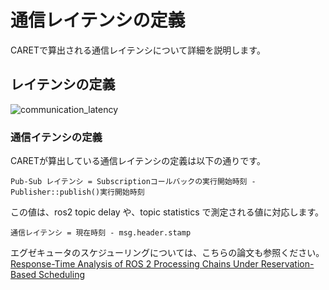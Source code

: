# 通信レイテンシの定義

CARETで算出される通信レイテンシについて詳細を説明します。

## レイテンシの定義

![communication_latency](/imgs/communication_latency.png)

### 通信イテンシの定義

CARETが算出している通信レイテンシの定義は以下の通りです。

```text
Pub-Sub レイテンシ = Subscriptionコールバックの実行開始時刻 - Publisher::publish()実行開始時刻
```

この値は、ros2 topic delay や、topic statistics で測定される値に対応します。

```text
通信レイテンシ = 現在時刻 - msg.header.stamp
```

<!-- また、プロセス内通信とプロセス間通信で、レイテンシの構成が変わってきます。
Pub-Sub レイテンシはプロセス内通信・プロセス間通信両方で算出されます。

Pub-Sub レイテンシは、ユーザーコード（コールバック）の実行以外によるレイテンシを全て含んだ値です。
概ねコールバック終了からコールバック開始までの時間です。
publish 後、subscription コールバック実行開始までは、エグゼキューターによるスケジューリングの遅延が発生します。
プロセス間通信に対する Pub-Sub レイテンシとは、このスケジューリングによる遅延のことをさします。
大まかなシーケンス図を書きます。 -->

<!-- DDS によるレイテンシと、エグゼキューターによる遅延を指します -->
<!-- ### DDS-layer レイテンシの定義

DDS-layer レイテンシの定義は以下の通りです。

```text
DDS-layer レイテンシ = on_data_availableの実行開始時刻 - dds_writeの実行開始時刻
```

DDS-layer レイテンシは、プロセス間通信のみ算出されます。

dds_write は rmw が DDS に書き込む時刻、
on_data_available は DDS が RMW に通知する時刻になります。

※ CycloneDDS は on_data_available をエグゼキューターの起床に使用していません。
そのため、on_data_availale と subscription callback の実行開始の前後の時間関係がズレる可能性があります。

## Pub-Sub レイテンシと DDS-layer レイテンシの違い

Pub-Sub レイテンシと DDS-layer レイテンシはどちらも通信レイテンシと捉えることができます。

レイテンシの観測開始地点である、rclcpp_publish と dds_write は同じスレッドで実行されており、ほとんど差はありません。
callback_start はコールバックスレッドが実行します。そのため、他のコールバックが実行完了し、対象の Subscription コールバックの実行開始順番が回ってくるまで待たされる可能性があります。
例えば、タイマーコールバックと subscription コールバックがほぼ同時に発火した場合、Pub-sub レイテンシにはタイマーコールバックの実行時間も含まれます。

一方で、観測の終了地点である、on_data_available と callback_start は、実行するスレッドが異なります。
on_data_available は DDS スレッドが実行します。 従って、DDS-layer レイテンシは他のコールバックの実行時間は含みません。

Pub-Sub レイテンシに大きな値が算出された場合、DDS-Layer レイテンシも確認することで、他のコールバックによる影響か判断することができます。 -->

エグゼキュータのスケジューリングについては、こちらの論文も参照ください。  
[Response-Time Analysis of ROS 2 Processing
Chains Under Reservation-Based Scheduling](https://drops.dagstuhl.de/opus/volltexte/2019/10743/pdf/LIPIcs-ECRTS-2019-6.pdf)
